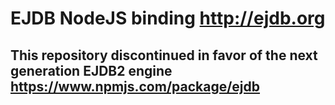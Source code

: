 EJDB NodeJS binding http://ejdb.org
===================================

## This repository discontinued in favor of the next generation EJDB2 engine https://www.npmjs.com/package/ejdb

